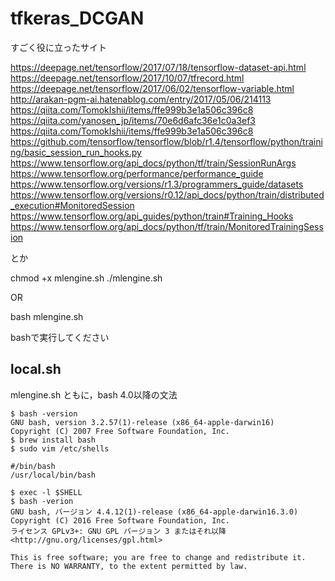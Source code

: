# tfkeras_DCGAN

すごく役に立ったサイト

https://deepage.net/tensorflow/2017/07/18/tensorflow-dataset-api.html
https://deepage.net/tensorflow/2017/10/07/tfrecord.html
https://deepage.net/tensorflow/2017/06/02/tensorflow-variable.html
http://arakan-pgm-ai.hatenablog.com/entry/2017/05/06/214113
https://qiita.com/TomokIshii/items/ffe999b3e1a506c396c8
https://qiita.com/yanosen_jp/items/70e6d6afc36e1c0a3ef3
https://qiita.com/TomokIshii/items/ffe999b3e1a506c396c8
https://github.com/tensorflow/tensorflow/blob/r1.4/tensorflow/python/training/basic_session_run_hooks.py
https://www.tensorflow.org/api_docs/python/tf/train/SessionRunArgs
https://www.tensorflow.org/performance/performance_guide
https://www.tensorflow.org/versions/r1.3/programmers_guide/datasets
https://www.tensorflow.org/versions/r0.12/api_docs/python/train/distributed_execution#MonitoredSession
https://www.tensorflow.org/api_guides/python/train#Training_Hooks
https://www.tensorflow.org/api_docs/python/tf/train/MonitoredTrainingSession

とか

chmod +x mlengine.sh
./mlengine.sh

OR

bash mlengine.sh

bashで実行してください

## local.sh
mlengine.sh
ともに，bash 4.0以降の文法

```
$ bash -version
GNU bash, version 3.2.57(1)-release (x86_64-apple-darwin16)
Copyright (C) 2007 Free Software Foundation, Inc.
$ brew install bash
$ sudo vim /etc/shells
```

```
#/bin/bash
/usr/local/bin/bash
```

```
$ exec -l $SHELL
$ bash -verion
GNU bash, バージョン 4.4.12(1)-release (x86_64-apple-darwin16.3.0)
Copyright (C) 2016 Free Software Foundation, Inc.
ライセンス GPLv3+: GNU GPL バージョン 3 またはそれ以降 <http://gnu.org/licenses/gpl.html>

This is free software; you are free to change and redistribute it.
There is NO WARRANTY, to the extent permitted by law.
```

